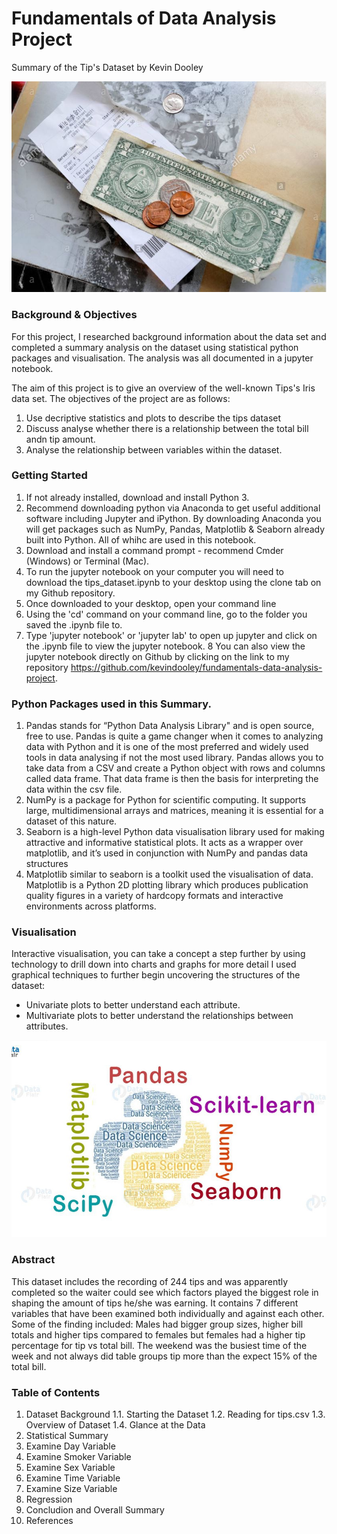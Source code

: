 # Fundamentals of Data Analysis Project
Summary of the Tip's Dataset by Kevin Dooley

![](extras/tip.png)

### Background & Objectives

For this project, I researched background information about the data set and completed a summary analysis on the dataset using statistical python packages and visualisation. The analysis was all documented in a jupyter notebook.

The aim of this project is to give an overview of the well-known Tips's Iris data set. The objectives of the project are as follows:
1. Use decriptive statistics and plots to describe the tips dataset
2. Discuss analyse whether there is a relationship between the total bill andn tip amount.
3. Analyse the relationship between variables within the dataset.


### Getting Started
1. If not already installed, download and install Python 3.
2. Recommend downloading python via Anaconda to get useful additional software including Jupyter and iPython. By downloading Anaconda you will get packages such as NumPy, Pandas, Matplotlib & Seaborn already built into Python. All of whihc are used in this notebook.
3. Download and install a command prompt - recommend Cmder (Windows) or Terminal (Mac).
4. To run the jupyter notebook on your computer you will need to download the tips_dataset.ipynb to your desktop using the clone tab on my Github repository.
5. Once downloaded to your desktop, open your command line
6. Using the 'cd' command on your command line, go to the folder you saved the .ipynb file to.
7. Type 'jupyter notebook' or 'jupyter lab' to open up jupyter and click on the .ipynb file to view the jupyter notebook.
8 You can also view the jupyter notebook directly on Github by clicking on the link to my repository https://github.com/kevindooley/fundamentals-data-analysis-project.

### Python Packages used in this Summary.

1. Pandas stands for “Python Data Analysis Library" and is open source, free to use. Pandas is quite a game changer when it comes to analyzing data with Python and it is one of the most preferred and widely used tools in data analysing if not the most used library. Pandas allows you to take data from a CSV and create a Python object with rows and columns called data frame. That data frame is then the basis for interpreting the data within the csv file.
2. NumPy is a package for Python for scientific computing. It supports large, multidimensional arrays and matrices, meaning it is essential for a dataset of this nature.
3. Seaborn is a high-level Python data visualisation library used for making attractive and informative statistical plots. It acts as a wrapper over matplotlib, and it’s used in conjunction with NumPy and pandas data structures
4. Matplotlib similar to seaborn is a toolkit used the visualisation of data. Matplotlib is a Python 2D plotting library which produces publication quality figures in a variety of hardcopy formats and interactive environments across platforms.

### Visualisation
Interactive visualisation, you can take a concept a step further by using technology to drill down into charts and graphs for more detail
I used graphical techniques to further begin uncovering the structures of the dataset:
* Univariate plots to better understand each attribute. 
* Multivariate plots to better understand the relationships between attributes.

![](extras/packages.png)

### Abstract
This dataset includes the recording of 244 tips and was apparently completed so the waiter could see which factors played the biggest role in shaping the amount of tips he/she was earning. It contains 7 different variables that have been examined both individually and against each other. Some of  the finding included: Males had bigger group sizes, higher bill totals and higher tips compared to females but females had a higher tip percentage for tip vs total bill. The weekend was the busiest time of the week and not always did table groups tip more than the expect 15% of the total bill.


### Table of Contents
1. Dataset Background
    1.1. Starting the Dataset
    1.2. Reading for tips.csv
    1.3. Overview of Dataset
    1.4. Glance at the Data
2. Statistical Summary
3. Examine Day Variable
4. Examine Smoker Variable
5. Examine Sex Variable
6. Examine Time Variable
7. Examine Size Variable
8. Regression
9. Concludion and Overall Summary
10. References

